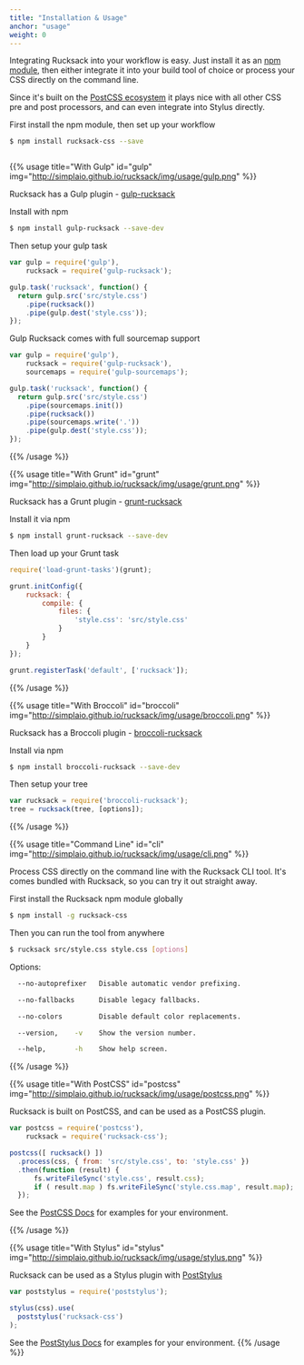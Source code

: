 ```yaml
---
title: "Installation & Usage"
anchor: "usage"
weight: 0
---
```


Integrating Rucksack into your workflow is easy. Just install it as an [npm module](https://www.npmjs.com/package/rucksack-css), then either integrate it into your build tool of choice or process your CSS directly on the command line.

Since it's built on the [PostCSS ecosystem](https://github.com/postcss/postcss) it plays nice with all other CSS pre and post processors, and can even integrate into Stylus directly.

First install the npm module, then set up your workflow
```bash
$ npm install rucksack-css --save
```

<div style="overflow: auto;">

{{% usage title="With Gulp" id="gulp" img="http://simplaio.github.io/rucksack/img/usage/gulp.png" %}}

Rucksack has a Gulp plugin - [gulp-rucksack](https://github.com/simplaio/gulp-rucksack)

Install with npm
```bash
$ npm install gulp-rucksack --save-dev
```


Then setup your gulp task
```javascript
var gulp = require('gulp'),
    rucksack = require('gulp-rucksack');

gulp.task('rucksack', function() {
  return gulp.src('src/style.css')
    .pipe(rucksack())
    .pipe(gulp.dest('style.css'));
});
```


Gulp Rucksack comes with full sourcemap support

```javascript
var gulp = require('gulp'),
    rucksack = require('gulp-rucksack'),
    sourcemaps = require('gulp-sourcemaps');

gulp.task('rucksack', function() {
  return gulp.src('src/style.css')
    .pipe(sourcemaps.init())
    .pipe(rucksack())
    .pipe(sourcemaps.write('.'))
    .pipe(gulp.dest('style.css'));
});
```

{{% /usage %}}

{{% usage title="With Grunt" id="grunt" img="http://simplaio.github.io/rucksack/img/usage/grunt.png" %}}

Rucksack has a Grunt plugin - [grunt-rucksack](https://github.com/simplaio/grunt-rucksack)

Install it via npm
```bash
$ npm install grunt-rucksack --save-dev
```

Then load up your Grunt task

```javascript
require('load-grunt-tasks')(grunt);

grunt.initConfig({
    rucksack: {
        compile: {
            files: {
                'style.css': 'src/style.css'
            }
        }
    }
});

grunt.registerTask('default', ['rucksack']);
```

{{% /usage %}}

{{% usage title="With Broccoli" id="broccoli" img="http://simplaio.github.io/rucksack/img/usage/broccoli.png" %}}

Rucksack has a Broccoli plugin - [broccoli-rucksack](https://github.com/simplaio/broccoli-rucksack)

Install via npm
```bash
$ npm install broccoli-rucksack --save-dev
```

Then setup your tree
```javascript
var rucksack = require('broccoli-rucksack');
tree = rucksack(tree, [options]);
```

{{% /usage %}}

{{% usage title="Command Line" id="cli" img="http://simplaio.github.io/rucksack/img/usage/cli.png" %}}

Process CSS directly on the command line with the Rucksack CLI tool. It's comes bundled with Rucksack, so you can try it out straight away.

First install the Rucksack npm module globally
```bash
$ npm install -g rucksack-css
```

Then you can run the tool from anywhere
```bash
$ rucksack src/style.css style.css [options]
```

Options:
```bash
  --no-autoprefixer   Disable automatic vendor prefixing.

  --no-fallbacks      Disable legacy fallbacks.

  --no-colors         Disable default color replacements.

  --version,    -v    Show the version number.

  --help,       -h    Show help screen.
```

{{% /usage %}}

{{% usage title="With PostCSS" id="postcss" img="http://simplaio.github.io/rucksack/img/usage/postcss.png" %}}

Rucksack is built on PostCSS, and can be used as a PostCSS plugin.

```javascript
var postcss = require('postcss'),
    rucksack = require('rucksack-css');

postcss([ rucksack() ])
  .process(css, { from: 'src/style.css', to: 'style.css' })
  .then(function (result) {
      fs.writeFileSync('style.css', result.css);
      if ( result.map ) fs.writeFileSync('style.css.map', result.map);
  });
```

See the [PostCSS Docs](https://github.com/postcss/postcss) for examples for your environment.

{{% /usage %}}

{{% usage title="With Stylus" id="stylus" img="http://simplaio.github.io/rucksack/img/usage/stylus.png" %}}

Rucksack can be used as a Stylus plugin with [PostStylus](https://github.com/seaneking/poststylus)

```javascript
var poststylus = require('poststylus');

stylus(css).use(
  poststylus('rucksack-css')
);
```

See the [PostStylus Docs](https://github.com/seaneking/poststylus) for examples for your environment.
{{% /usage %}}

</div>
